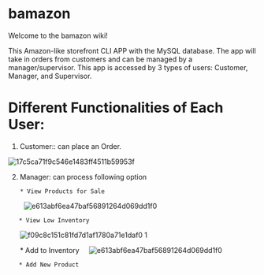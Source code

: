# bamazon


Welcome to the bamazon wiki!

This Amazon-like storefront CLI APP with the MySQL database. The app will take in orders from customers and can be managed by a manager/supervisor. This app is accessed by 3 types of users: Customer, Manager, and Supervisor.

# Different Functionalities of Each User:

1. Customer:: can place an Order.

![17c5ca71f9c546e1483ff4511b59953f](https://user-images.githubusercontent.com/12620590/28158201-d23a9eb4-676d-11e7-98ce-7494e3734a6a.gif)

2. Manager: can process following option
       
       * View Products for Sale
         ![e613abf6ea47baf56891264d069dd1f0](https://user-images.githubusercontent.com/12620590/28159029-7661b0fc-6770-11e7-83e8-40ac0d8d9d38.gif)


       * View Low Inventory
       ![f09c8c151c81fd7d1af1780a71e1daf0 1](https://user-images.githubusercontent.com/12620590/28199386-159d2e4a-681a-11e7-8949-f2bff1e1010e.gif)
       
       * Add to Inventory
       ![e613abf6ea47baf56891264d069dd1f0](https://user-images.githubusercontent.com/12620590/28159525-12eb26fa-6772-11e7-8bc3-20de10024306.gif)
      
       * Add New Product
